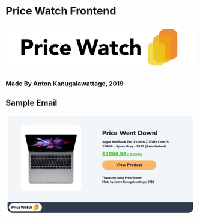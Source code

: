 # Price Watch Frontend

![image0](https://raw.githubusercontent.com/AntonKanug/Price-Watch-BE/master/assets/logoTitle.png)
### Made By Anton Kanugalawattage, 2019 

## Sample Email  

![image1](https://raw.githubusercontent.com/AntonKanug/Price-Watch-BE/master/assets/sample.png)
